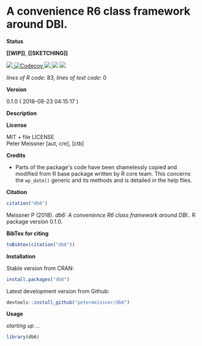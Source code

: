
<!-- README.md is generated from README.Rmd. Please edit that file -->
A convenience R6 class framework around DBI.
============================================

**Status**

**\[\[WIP\]\]**, **\[\[SKETCHING\]\]**

<a href="https://travis-ci.org/petermeissner/db6"> <img src="https://api.travis-ci.org/petermeissner/db6.svg?branch=master"> <a/> <a href="https://codecov.io/gh/petermeissner/db6"> <img src="https://codecov.io/gh/petermeissner/db6/branch/master/graph/badge.svg" alt="Codecov" /> </a> <a href="https://cran.r-project.org/package=db6"> <img src="http://www.r-pkg.org/badges/version/db6"> </a> <img src="http://cranlogs.r-pkg.org/badges/grand-total/db6"> <img src="http://cranlogs.r-pkg.org/badges/db6">

*lines of R code:* 83, *lines of test code:* 0

**Version**

0.1.0 ( 2018-08-23 04:15:17 )

**Description**

**License**

MIT + file LICENSE <br>Peter Meissner \[aut, cre\], \[ctb\]

**Credits**

-   Parts of the package's code have been shamelessly copied and modified from R base package written by R core team. This concerns the `wp_date()` generic and its methods and is detailed in the help files.

**Citation**

``` r
citation("db6")
```

Meissner P (2018). *db6: A convenience R6 class framework around DBI.*. R package version 0.1.0.

**BibTex for citing**

``` r
toBibtex(citation("db6"))
```

**Installation**

Stable version from CRAN:

``` r
install.packages("db6")
```

Latest development version from Github:

``` r
devtools::install_github("petermeissner/db6")
```

**Usage**

*starting up ...*

``` r
library(db6)
```
